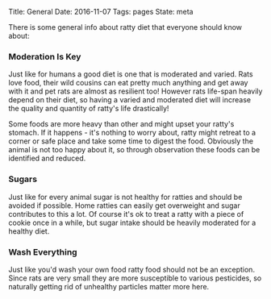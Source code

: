 Title: General
Date: 2016-11-07
Tags: pages
State: meta

There is some general info about ratty diet that everyone 
should know about:  

### Moderation Is Key   

Just like for humans a good diet is 
one that is moderated and varied. Rats love food, 
their wild cousins can eat pretty much anything and get away with it and 
pet rats are almost as resilient too! However rats life-span heavily 
depend on their diet, so having a varied and moderated diet will 
increase the quality and quantity of ratty's life drastically!

Some foods are more heavy than other and might upset your ratty's stomach. 
If it happens - it's nothing to worry about, ratty might retreat to a 
corner or safe place and take some time to digest the food. 
Obviously the animal is not too happy about it, so through observation 
these foods can be identified and reduced.

### Sugars

Just like for every animal sugar is not healthy for ratties and should 
be avoided if possible. Home ratties can easily get overweight and sugar
contributes to this a lot. Of course it's ok to treat a ratty with 
a piece of cookie once in a while, but sugar intake should be heavily
moderated for a healthy diet.

### Wash Everything

Just like you'd wash your own food ratty food should not be an exception. 
Since rats are very small they are more susceptible to various pesticides,
so naturally getting rid of unhealthy particles matter more here.
